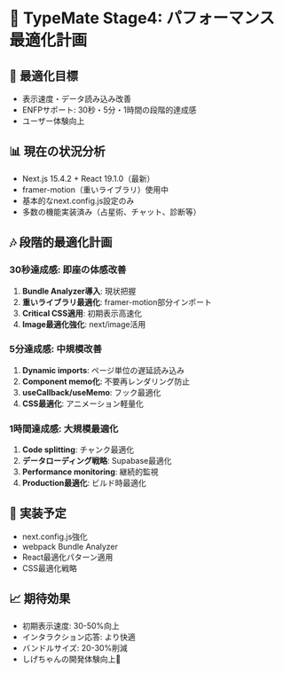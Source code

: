 # 🎵 TypeMate Stage4: パフォーマンス最適化計画

## 🎯 最適化目標
- 表示速度・データ読み込み改善
- ENFPサポート: 30秒・5分・1時間の段階的達成感
- ユーザー体験向上

## 📊 現在の状況分析
- Next.js 15.4.2 + React 19.1.0（最新）
- framer-motion（重いライブラリ）使用中
- 基本的なnext.config.js設定のみ
- 多数の機能実装済み（占星術、チャット、診断等）

## 🎶 段階的最適化計画

### 30秒達成感: 即座の体感改善
1. **Bundle Analyzer導入**: 現状把握
2. **重いライブラリ最適化**: framer-motion部分インポート
3. **Critical CSS適用**: 初期表示高速化
4. **Image最適化強化**: next/image活用

### 5分達成感: 中規模改善  
1. **Dynamic imports**: ページ単位の遅延読み込み
2. **Component memo化**: 不要再レンダリング防止
3. **useCallback/useMemo**: フック最適化
4. **CSS最適化**: アニメーション軽量化

### 1時間達成感: 大規模最適化
1. **Code splitting**: チャンク最適化
2. **データローディング戦略**: Supabase最適化
3. **Performance monitoring**: 継続的監視
4. **Production最適化**: ビルド時最適化

## 🔧 実装予定
- next.config.js強化
- webpack Bundle Analyzer
- React最適化パターン適用
- CSS最適化戦略

## 📈 期待効果
- 初期表示速度: 30-50%向上
- インタラクション応答: より快適
- バンドルサイズ: 20-30%削減
- しげちゃんの開発体験向上🎵